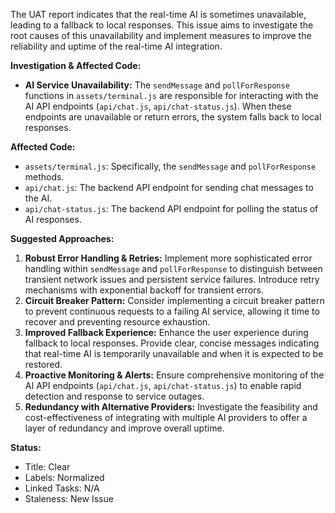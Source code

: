The UAT report indicates that the real-time AI is sometimes unavailable, leading to a fallback to local responses. This issue aims to investigate the root causes of this unavailability and implement measures to improve the reliability and uptime of the real-time AI integration.

**Investigation & Affected Code:**

- **AI Service Unavailability:** The `sendMessage` and `pollForResponse` functions in `assets/terminal.js` are responsible for interacting with the AI API endpoints (`api/chat.js`, `api/chat-status.js`). When these endpoints are unavailable or return errors, the system falls back to local responses.

**Affected Code:**
- `assets/terminal.js`: Specifically, the `sendMessage` and `pollForResponse` methods.
- `api/chat.js`: The backend API endpoint for sending chat messages to the AI.
- `api/chat-status.js`: The backend API endpoint for polling the status of AI responses.

**Suggested Approaches:**
1.  **Robust Error Handling & Retries:** Implement more sophisticated error handling within `sendMessage` and `pollForResponse` to distinguish between transient network issues and persistent service failures. Introduce retry mechanisms with exponential backoff for transient errors.
2.  **Circuit Breaker Pattern:** Consider implementing a circuit breaker pattern to prevent continuous requests to a failing AI service, allowing it time to recover and preventing resource exhaustion.
3.  **Improved Fallback Experience:** Enhance the user experience during fallback to local responses. Provide clear, concise messages indicating that real-time AI is temporarily unavailable and when it is expected to be restored.
4.  **Proactive Monitoring & Alerts:** Ensure comprehensive monitoring of the AI API endpoints (`api/chat.js`, `api/chat-status.js`) to enable rapid detection and response to service outages.
5.  **Redundancy with Alternative Providers:** Investigate the feasibility and cost-effectiveness of integrating with multiple AI providers to offer a layer of redundancy and improve overall uptime.

**Status:**
- Title: Clear
- Labels: Normalized
- Linked Tasks: N/A
- Staleness: New Issue